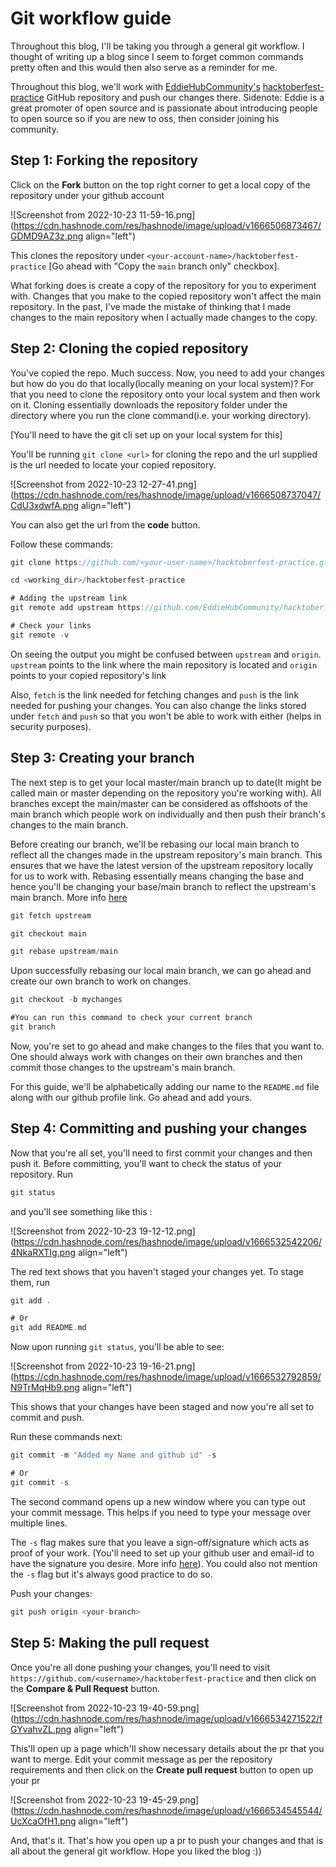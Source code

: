 # Git workflow guide

Throughout this blog, I'll be taking you through a general git workflow. I thought of writing up a blog since I seem to forget common commands pretty often and this would then also serve as a reminder for me.

Throughout this blog, we'll work with [EddieHubCommunity's](https://github.com/EddieHubCommunity) [hacktoberfest-practice](https://github.com/EddieHubCommunity/hacktoberfest-practice) GitHub repository and push our changes there. Sidenote: Eddie is a great promoter of open source and is passionate about introducing people to open source so if you are new to oss, then consider joining his community.

## Step 1: Forking the repository

Click on the **Fork** button on the top right corner to get a local copy of the repository under your github account

![Screenshot from 2022-10-23 11-59-16.png](https://cdn.hashnode.com/res/hashnode/image/upload/v1666506873467/GDMD9AZ3z.png align="left")

This clones the repository under `<your-account-name>/hacktoberfest-practice` \[Go ahead with "Copy the `main` branch only" checkbox\].

What forking does is create a copy of the repository for you to experiment with. Changes that you make to the copied repository won't affect the main repository. In the past, I've made the mistake of thinking that I made changes to the main repository when I actually made changes to the copy.

## Step 2: Cloning the copied repository

You've copied the repo. Much success. Now, you need to add your changes but how do you do that locally(locally meaning on your local system)? For that you need to clone the repository onto your local system and then work on it. Cloning essentially downloads the repository folder under the directory where you run the clone command(i.e. your working directory).

\[You'll need to have the git cli set up on your local system for this\]

You'll be running `git clone <url>` for cloning the repo and the url supplied is the url needed to locate your copied repository.

![Screenshot from 2022-10-23 12-27-41.png](https://cdn.hashnode.com/res/hashnode/image/upload/v1666508737047/CdU3xdwfA.png align="left")

You can also get the url from the **code** button.

Follow these commands:

```go
git clone https://github.com/<your-user-name>/hacktoberfest-practice.git

cd <working_dir>/hacktoberfest-practice

# Adding the upstream link
git remote add upstream https://github.com/EddieHubCommunity/hacktoberfest-practice.git

# Check your links
git remote -v
```

On seeing the output you might be confused between `upstream` and `origin`. `upstream` points to the link where the main repository is located and `origin` points to your copied repository's link

Also, `fetch` is the link needed for fetching changes and `push` is the link needed for pushing your changes. You can also change the links stored under `fetch` and `push` so that you won't be able to work with either (helps in security purposes).

## Step 3: Creating your branch

The next step is to get your local master/main branch up to date(It might be called main or master depending on the repository you're working with). All branches except the main/master can be considered as offshoots of the main branch which people work on individually and then push their branch's changes to the main branch.

Before creating our branch, we'll be rebasing our local main branch to reflect all the changes made in the upstream repository's main branch. This ensures that we have the latest version of the upstream repository locally for us to work with. Rebasing essentially means changing the base and hence you'll be changing your base/main branch to reflect the upstream's main branch. More info [here](https://www.atlassian.com/git/tutorials/rewriting-history/git-rebase)

```go
git fetch upstream

git checkout main

git rebase upstream/main
```

Upon successfully rebasing our local main branch, we can go ahead and create our own branch to work on changes.

```go
git checkout -b mychanges

#You can run this command to check your current branch
git branch
```

Now, you're set to go ahead and make changes to the files that you want to. One should always work with changes on their own branches and then commit those changes to the upstream's main branch.

For this guide, we'll be alphabetically adding our name to the `README.md` file along with our github profile link. Go ahead and add yours.

## Step 4: Committing and pushing your changes

Now that you're all set, you'll need to first commit your changes and then push it. Before committing, you'll want to check the status of your repository. Run

```go
git status
```

and you'll see something like this :

![Screenshot from 2022-10-23 19-12-12.png](https://cdn.hashnode.com/res/hashnode/image/upload/v1666532542206/4NkaRXTIg.png align="left")

The red text shows that you haven't staged your changes yet. To stage them, run

```go
git add .

# Or
git add README.md
```

Now upon running `git status`, you'll be able to see:

![Screenshot from 2022-10-23 19-16-21.png](https://cdn.hashnode.com/res/hashnode/image/upload/v1666532792859/N9TrMqHb9.png align="left")

This shows that your changes have been staged and now you're all set to commit and push.

Run these commands next:

```go
git commit -m "Added my Name and github id" -s 

# Or
git commit -s
```

The second command opens up a new window where you can type out your commit message. This helps if you need to type your message over multiple lines.

The `-s` flag makes sure that you leave a sign-off/signature which acts as proof of your work. (You'll need to set up your github user and email-id to have the signature you desire. More info [here](https://www.geeksforgeeks.org/how-to-set-git-username-and-password-in-gitbash/)). You could also not mention the `-s` flag but it's always good practice to do so.

Push your changes:

```go
git push origin <your-branch>
```

## Step 5: Making the pull request

Once you're all done pushing your changes, you'll need to visit `https://github.com/<username>/hacktoberfest-practice` and then click on the **Compare & Pull Request** button.

![Screenshot from 2022-10-23 19-40-59.png](https://cdn.hashnode.com/res/hashnode/image/upload/v1666534271522/fGYvahvZL.png align="left")

This'll open up a page which'll show necessary details about the pr that you want to merge. Edit your commit message as per the repository requirements and then click on the **Create pull request** button to open up your pr

![Screenshot from 2022-10-23 19-45-29.png](https://cdn.hashnode.com/res/hashnode/image/upload/v1666534545544/UcXcaOfH1.png align="left")

And, that's it. That's how you open up a pr to push your changes and that is all about the general git workflow. Hope you liked the blog :))